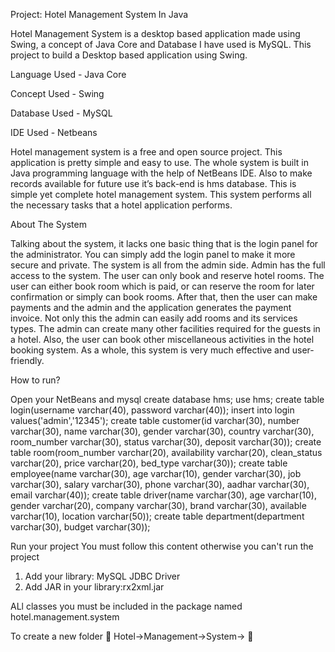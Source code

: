 Project: Hotel Management System In Java

Hotel Management System is a desktop based application made using Swing, a concept of Java Core and Database I have used is MySQL.
This project to build a Desktop based application using Swing.

Language Used -  Java Core 

Concept Used - Swing

Database Used - MySQL

IDE Used - Netbeans

Hotel management system is a free and open source project. 
This application is pretty simple and easy to use. 
The whole system is built in Java programming language with the help of NetBeans IDE. 
Also to make records available for future use it’s back-end is hms database. 
This is simple yet complete hotel management system. 
This system performs all the necessary tasks that a hotel application performs.

About The System

Talking about the system, it lacks one basic thing that is the login panel for the administrator. 
You can simply add the login panel to make it more secure and private. 
The system is all from the admin side. 
Admin has the full access to the system. 
The user can only book and reserve hotel rooms. 
The user can either book room which is paid, 
or can reserve the room for later confirmation 
or simply can book rooms. After that, 
then the user can make payments and the admin and the application generates the payment invoice.
Not only this the admin can easily add rooms and its services types. 
The admin can create many other facilities required for the guests in a hotel. 
Also, the user can book other miscellaneous activities in the hotel booking system. 
As a whole, this system is very much effective and user-friendly.

How to run?

Open your NetBeans and mysql 
create database hms;
use hms;
create table login(username varchar(40), password varchar(40));
insert into login values('admin','12345');
create table customer(id varchar(30), number varchar(30), name varchar(30), gender varchar(30), country varchar(30), room_number varchar(30), status varchar(30), deposit varchar(30));
create table room(room_number varchar(20), availability varchar(20), clean_status varchar(20), price varchar(20), bed_type varchar(30));
create table employee(name varchar(30), age varchar(10), gender varchar(30), job varchar(30), salary varchar(30), phone varchar(30), aadhar varchar(30), email varchar(40));
create table driver(name varchar(30), age varchar(10), gender varchar(20), company varchar(30), brand varchar(30), available varchar(10), location varchar(50));
create table department(department varchar(30), budget varchar(30));

Run your project 
You must follow this content otherwise you can't run the project 
1. Add your library: MySQL JDBC Driver
 2. Add JAR in your library:rx2xml.jar

ALl classes you must be included in the package named hotel.management.system

To create a new folder 📁 
Hotel->Management->System-> 📁 













